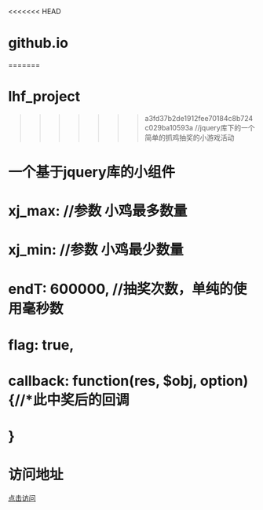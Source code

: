 <<<<<<< HEAD
# github.io
=======
# lhf_project
>>>>>>> a3fd37b2de1912fee70184c8b724c029ba10593a
 //jquery库下的一个简单的抓鸡抽奖的小游戏活动
 
 # 一个基于jquery库的小组件
 # 	xj_max: //参数 小鸡最多数量
 # 	xj_min:  //参数 小鸡最少数量
 # 	endT: 600000, //抽奖次数，单纯的使用毫秒数
 # 	flag: true,
 # 	callback: function(res, $obj, option) {//*此中奖后的回调
 #	}
 # 	
	
# 访问地址
<a href="https://leehf.github.io/myProject/catchJ/" >点击访问</a>
